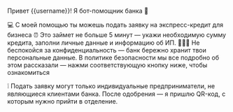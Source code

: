 Привет {{username}}!
Я бот-помощник банка 🙂

💻 С моей помощью ты можешь подать заявку на экспресс-кредит для бизнеса
⏰ Это займет не больше 5 минут — укажи необходимую сумму кредита, заполни личные данные и информацию об ИП.
👮🏼‍♂️ Не беспокойся за конфиденциальность — банк бережно хранит твои персональные данные. В политике безопасности мы все подробно об этом рассказали — нажми соответствующую кнопку ниже, чтобы ознакомиться

❕ Подать заявку могут только индивидуальные предприниматели, не являющиеся клиентами банка. После одобрения — я пришлю QR-код, с которым нужно прийти в отделение.
